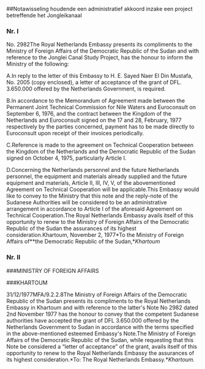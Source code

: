 <meta http-equiv='Content-Type' content='text/html; charset=utf-8' />

##Notawisseling houdende een administratief akkoord inzake een project betreffende het Jongleikanaal

### Nr.  I  

No. 2982The Royal Netherlands Embassy presents its compliments to the Ministry of Foreign Affairs of the Democratic Republic of the Sudan and with reference to the Jonglei Canal Study Project, has the honour to inform the Ministry of the following:

A.In reply to the letter of this Embassy to H. E. Sayed Naer El Din Mustafa, No. 2005 (copy enclosed), a letter of acceptance of the grant of DFL. 3.650.000 offered by the Netherlands Government, is required.

B.In accordance to the Memorandum of Agreement made between the Permanent Joint Technical Commission for Nile Waters and Euroconsult on September 6, 1976, and the contract between the Kingdom of the Netherlands and Euroconsult signed on the 17 and 28, February, 1977 respectively by the parties concerned, payment has to be made directly to Euroconsult upon receipt of their invoices periodically.

C.Reference is made to the agreement on Technical Cooperation between the Kingdom of the Netherlands and the Democratic Republic of the Sudan signed on October 4, 1975, particularly Article I.

D.Concerning the Netherlands personnel and the future Netherlands personnel, the equipment and materials already supplied and the future equipment and materials, Article II, III, IV, V, of the abovementioned Agreement on Technical Cooperation will be applicable.This Embassy would like to convey to the Ministry that this note and the reply-note of the Sudanese Authorities will be considered to be an administrative arrangement in accordance to Article I of the aforesaid Agreement on Technical Cooperation.The Royal Netherlands Embassy avails itself of this opportunity to renew to the Ministry of Foreign Affairs of the Democratic Republic of the Sudan the assurances of its highest consideration.Khartoum, November 2, 1977*To the Ministry of Foreign Affairs of**the Democratic Republic of the Sudan,**Khartoum*

### Nr.  II  

###MINISTRY OF FOREIGN AFFAIRS 

###KHARTOUM

31/12/1977MFA/9.2.2.8The Ministry of Foreign Affairs of the Democratic Republic of the Sudan presents its compliments to the Royal Netherlands Embassy in Khartoum and with reference to the latter's Note No 2982 dated 2nd November 1977 has the honour to convey that the competent Sudanese authorities have accepted the grant of DFL 3.650.000 offered by the Netherlands Government to Sudan in accordance with the terms specified in the above-mentioned esteemed Embassy's Note.The Ministry of Foreign Affairs of the Democratic Republic of the Sudan, while requesting that this Note be considered a “letter of acceptance” of the grant, avails itself of this opportunity to renew to the Royal Netherlands Embassy the assurances of its highest consideration.*To: The Royal Netherlands Embassy.**Khartoum.*
